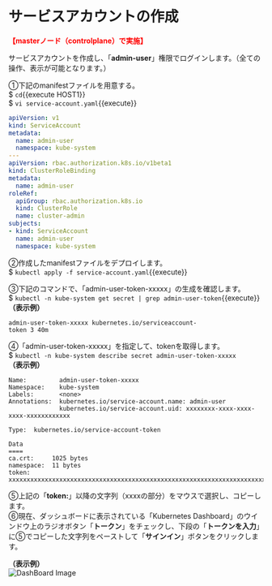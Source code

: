 # サービスアカウントの作成
**<span style="color: red; ">【masterノード（controlplane）で実施】</span>**  

サービスアカウントを作成し、「**admin-user**」権限でログインします。（全ての操作、表示が可能となります。）  

①下記のmanifestファイルを用意する。  
$ `cd`{{execute HOST1}}  
$ `vi service-account.yaml`{{execute}}  
```yaml
apiVersion: v1
kind: ServiceAccount
metadata:
  name: admin-user
  namespace: kube-system
---
apiVersion: rbac.authorization.k8s.io/v1beta1
kind: ClusterRoleBinding
metadata:
  name: admin-user
roleRef:
  apiGroup: rbac.authorization.k8s.io
  kind: ClusterRole
  name: cluster-admin
subjects:
- kind: ServiceAccount
  name: admin-user
  namespace: kube-system
```
②作成したmanifestファイルをデプロイします。  
$ `kubectl apply -f service-account.yaml`{{execute}}  

③下記のコマンドで、「admin-user-token-xxxxx」の生成を確認します。  
$ `kubectl -n kube-system get secret | grep admin-user-token`{{execute}}  
**（表示例）**
```
admin-user-token-xxxxx kubernetes.io/serviceaccount-
token 3 40m
```  
④「admin-user-token-xxxxx」を指定して、tokenを取得します。  
$ `kubectl -n kube-system describe secret admin-user-token-xxxxx`  
**（表示例）**
```
Name:         admin-user-token-xxxxx
Namespace:    kube-system
Labels:       <none>
Annotations:  kubernetes.io/service-account.name: admin-user
              kubernetes.io/service-account.uid: xxxxxxxx-xxxx-xxxx-xxxx-xxxxxxxxxxxx

Type:  kubernetes.io/service-account-token

Data
====
ca.crt:     1025 bytes
namespace:  11 bytes
token: xxxxxxxxxxxxxxxxxxxxxxxxxxxxxxxxxxxxxxxxxxxxxxxxxxxxxxxxxxxxxxxxxxxxxxxxxxxxxxxxxxxxxxxxxxxxxxxxxxxxxxxxx
```  
⑤上記の「**token:**」以降の文字列（xxxxの部分）をマウスで選択し、コピーします。   
⑥現在、ダッシュボードに表示されている「Kubernetes Dashboard」のウインドウ上のラジオボタン「**トークン**」をチェックし、下段の「**トークンを入力**」に⑤でコピーした文字列をペーストして「**サインイン**」ボタンをクリックします。  

**（表示例）**  
![DashBoard Image](./assets/Step13.png)  

